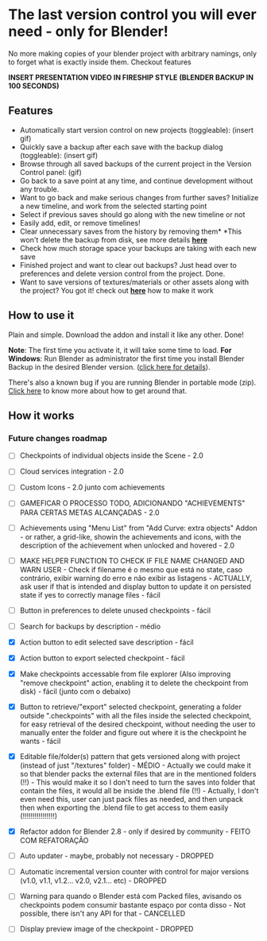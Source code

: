 # The last version control you will ever need - only for Blender!

No more making copies of your blender project with arbitrary namings, only to forget what is exactly inside them. Checkout features

**INSERT PRESENTATION VIDEO IN FIRESHIP STYLE (BLENDER BACKUP IN 100 SECONDS)**

## Features

- Automatically start version control on new projects (toggleable): (insert gif)
- Quickly save a backup after each save with the backup dialog (toggleable): (insert gif)
- Browse through all saved backups of the current project in the Version Control panel: (gif)
- Go back to a save point at any time, and continue development without any trouble.
- Want to go back and make serious changes from further saves? Initialize a new timeline, and work from the selected starting point
- Select if previous saves should go along with the new timeline or not
- Easily add, edit, or remove timelines!
- Clear unnecessary saves from the history by removing them\*
  \*This won't delete the backup from disk, see more details [**here**](sasd)
- Check how much storage space your backups are taking with each new save
- Finished project and want to clear out backups? Just head over to preferences and delete version control from the project. Done.
- Want to save versions of textures/materials or other assets along with the project? You got it! check out [**here**](asdasd) how to make it work

## How to use it

Plain and simple. Download the addon and install it like any other. Done!

**Note**: The first time you activate it, it will take some time to load.
**For Windows**: Run Blender as administrator the first time you install Blender Backup in the desired Blender version. ([click here for details](details)).

There's also a known bug if you are running Blender in portable mode (zip). [Click here](Click%20here) to know more about how to get around that.

## How it works

### Future changes roadmap

- [ ] Checkpoints of individual objects inside the Scene - 2.0
- [ ] Cloud services integration - 2.0
- [ ] Custom Icons - 2.0 junto com achievements
- [ ] GAMEFICAR O PROCESSO TODO, ADICIONANDO "ACHIEVEMENTS" PARA CERTAS METAS ALCANÇADAS - 2.0
- [ ] Achievements using "Menu List" from "Add Curve: extra objects" Addon - or rather, a grid-like, showin the achievements and icons, with the description of the achievement when unlocked and hovered - 2.0

- [ ] MAKE HELPER FUNCTION TO CHECK IF FILE NAME CHANGED AND WARN USER - Check if filename é o mesmo que está no state, caso contrário, exibir warning do erro e não exibir as listagens - ACTUALLY, ask user if that is intended and display button to update it on persisted state if yes to correctly manage files - fácil
- [ ] Button in preferences to delete unused checkpoints - fácil
- [ ] Search for backups by description - médio

- [x] Action button to edit selected save description - fácil
- [x] Action button to export selected checkpoint - fácil
- [x] Make checkpoints accessable from file explorer (Also improving "remove checkpoint" action, enabling it to delete the checkpoint from disk) - fácil (junto com o debaixo)
- [x] Button to retrieve/"export" selected checkpoint, generating a folder outside ".checkpoints" with all the files inside the selected checkpoint, for easy retrieval of the desired checkpoint, without needing the user to manually enter the folder and figure out where it is the checkpoint he wants - fácil
- [x] Editable file/folder(s) pattern that gets versioned along with project (instead of just "/textures" folder) - MÉDIO - Actually we could make it so that blender packs the external files that are in the mentioned folders (!!) - This would make it so I don't need to turn the saves into folder that contain the files, it would all be inside the .blend file (!!) - Actually, I don't even need this, user can just pack files as needed, and then unpack then when exporting the .blend file to get access to them easily (!!!!!!!!!!!!!!!!)
- [x] Refactor addon for Blender 2.8 - only if desired by community - FEITO COM REFATORAÇÃO

- [ ] Auto updater - maybe, probably not necessary - DROPPED
- [ ] Automatic incremental version counter with control for major versions (v1.0, v1.1, v1.2... v2.0, v2.1... etc) - DROPPED
- [ ] Warning para quando o Blender está com Packed files, avisando os checkpoints podem consumir bastante espaço por conta disso - Not possible, there isn't any API for that - CANCELLED
- [ ] Display preview image of the checkpoint - DROPPED
